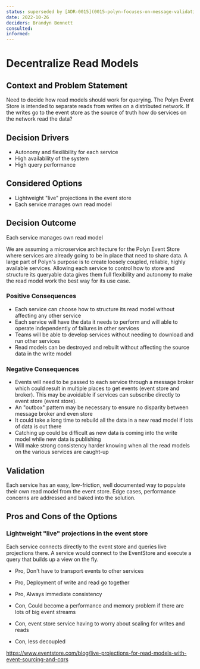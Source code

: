 ```yaml
---
status: superseded by [ADR-0015](0015-polyn-focuses-on-message-validation.md)
date: 2022-10-26
deciders: Brandyn Bennett
consulted:
informed:
---
```

# Decentralize Read Models

## Context and Problem Statement

Need to decide how read models should work for querying. The Polyn Event Store is intended to separate reads from writes on a distributed network. If the writes go to the event store as the source of truth how do services on the network read the data?

## Decision Drivers

* Autonomy and flexilibility for each service
* High availability of the system
* High query performance

## Considered Options

* Lightweight "live" projections in the event store
* Each service manages own read model

## Decision Outcome

Each service manages own read model

We are assuming a microservice architecture for the Polyn Event Store where services are already going to be in place that need to share data. A large part of Polyn's purpose is to create loosely coupled, reliable, highly available services. Allowing each service to control how to store and structure its queryable data gives them full flexibility and autonomy to make the read model work the best way for its use case.

### Positive Consequences

* Each service can choose how to structure its read model without affecting any other service
* Each service will have the data it needs to perform and will able to operate independently of failures in other services
* Teams will be able to develop services without needing to download and run other services
* Read models can be destroyed and rebuilt without affecting the source data in the write model

### Negative Consequences

* Events will need to be passed to each service through a message broker which could result in multiple places to get events (event store and broker). This may be avoidable if services can subscribe directly to event store (event store).
* An "outbox" pattern may be necessary to ensure no disparity between message broker and even store
* It could take a long time to rebuild all the data in a new read model if lots of data is out there
* Catching up could be difficult as new data is coming into the write model while new data is publishing
* Will make strong consistency harder knowing when all the read models on the various services are caught-up

## Validation

Each service has an easy, low-friction, well documented way to populate their own read model from the event store. Edge cases, performance concerns are addressed and baked into the solution.

## Pros and Cons of the Options

### Lightweight "live" projections in the event store

Each service connects directly to the event store and queries live projections there. A service would connect to the EventStore and execute a query that builds up a view on the fly.

* Pro, Don't have to transport events to other services
* Pro, Deployment of write and read go together
* Pro, Always immediate consistency

* Con, Could become a performance and memory problem if there are lots of big event streams
* Con, event store service having to worry about scaling for writes and reads
* Con, less decoupled

https://www.eventstore.com/blog/live-projections-for-read-models-with-event-sourcing-and-cqrs
